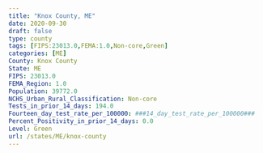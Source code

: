 ```yaml
---
title: "Knox County, ME"
date: 2020-09-30
draft: false
type: county
tags: [FIPS:23013.0,FEMA:1.0,Non-core,Green]
categories: [ME]
County: Knox County
State: ME
FIPS: 23013.0
FEMA_Region: 1.0
Population: 39772.0
NCHS_Urban_Rural_Classification: Non-core
Tests_in_prior_14_days: 194.0
Fourteen_day_test_rate_per_100000: ###14_day_test_rate_per_100000###
Percent_Positivity_in_prior_14_days: 0.0
Level: Green
url: /states/ME/knox-county
---
```



